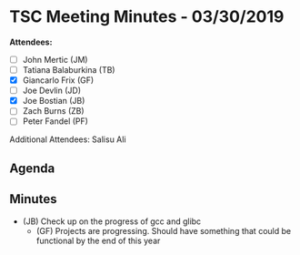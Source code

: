 # TSC Meeting Minutes - 03/30/2019
**Attendees:**
- [ ] John Mertic (JM)
- [ ] Tatiana Balaburkina (TB)
- [X] Giancarlo Frix (GF)
- [ ] Joe Devlin (JD)
- [X] Joe Bostian (JB)
- [ ] Zach Burns (ZB)
- [ ] Peter Fandel (PF)

Additional Attendees: Salisu Ali

## Agenda
<none>

## Minutes
- (JB) Check up on the progress of gcc and glibc
   - (GF) Projects are progressing.  Should have something that could be functional
     by the end of this year

